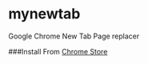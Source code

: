 mynewtab
========
Google Chrome New Tab Page replacer

###Install
From [Chrome Store](https://chrome.google.com/webstore/detail/my-new-tab/mnecfcpcjodmnejjbonbbcoggjincejc)